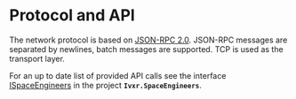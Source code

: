 # Protocol and API

The network protocol is based on [JSON-RPC 2.0](https://www.jsonrpc.org/specification). JSON-RPC messages are separated by newlines, batch messages are supported. TCP is used as the transport layer.

For an up to date list of provided API calls see the interface [ISpaceEngineers](https://github.com/iv4xr-project/iv4xr-se-plugin/blob/main/Source/Ivxr.SpaceEngineers/ISpaceEngineers.cs) in the project **`Ivxr.SpaceEngineers`**. 
